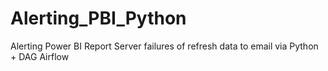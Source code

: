 # Alerting_PBI_Python
Alerting Power BI Report Server failures of refresh data to email via Python + DAG Airflow
